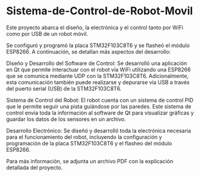 # Sistema-de-Control-de-Robot-Movil
Este proyecto abarca el diseño, la electrónica y el control tanto por WiFi como por USB de un robot móvil.

Se configuró y programó la placa STM32F103C8T6 y se flasheó el módulo ESP8266. A continuación, se detallan más aspectos del desarrollo:

Diseño y Desarrollo del Software de Control: Se desarrolló una aplicación en Qt que permite interactuar con el robot vía WiFi utilizando una ESP8266 que se comunica mediante UDP con la STM32F103C8T6. Adicionalmente, esta comunicación también puede realizarse y depurarse vía USB a través del puerto serial (USB) de la STM32F103C8T6.

Sistema de Control del Robot: El robot cuenta con un sistema de control PID que le permite seguir una pista guiándose por las paredes. Este sistema de control envía toda la información al software de Qt para visualizar gráficas y guardar los datos de los sensores en un archivo.

Desarrollo Electrónico: Se diseñó y desarrolló toda la electrónica necesaria para el funcionamiento del robot, incluyendo la configuración y programación de la placa STM32F103C8T6 y el flasheo del módulo ESP8266.

Para más información, se adjunta un archivo PDF con la explicación detallada del proyecto.

